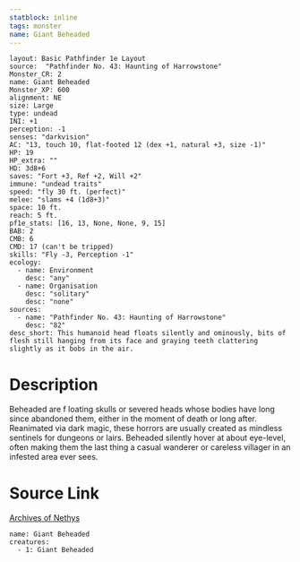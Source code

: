 ```yaml
---
statblock: inline
tags: monster
name: Giant Beheaded
---
```

```statblock
layout: Basic Pathfinder 1e Layout
source:  "Pathfinder No. 43: Haunting of Harrowstone"
Monster_CR: 2
name: Giant Beheaded
Monster_XP: 600
alignment: NE
size: Large
type: undead
INI: +1
perception: -1
senses: "darkvision"
AC: "13, touch 10, flat-footed 12 (dex +1, natural +3, size -1)"
HP: 19
HP_extra: ""
HD: 3d8+6
saves: "Fort +3, Ref +2, Will +2"
immune: "undead traits"
speed: "fly 30 ft. (perfect)"
melee: "slams +4 (1d8+3)"
space: 10 ft.
reach: 5 ft.
pf1e_stats: [16, 13, None, None, 9, 15]
BAB: 2
CMB: 6
CMD: 17 (can't be tripped)
skills: "Fly -3, Perception -1"
ecology:
  - name: Environment
    desc: "any"
  - name: Organisation
    desc: "solitary"
    desc: "none"
sources:
  - name: "Pathfinder No. 43: Haunting of Harrowstone"
    desc: "82"
desc_short: This humanoid head floats silently and ominously, bits of flesh still hanging from its face and graying teeth clattering slightly as it bobs in the air.
```
# Description
Beheaded are f loating skulls or severed heads whose bodies have long since abandoned them, either in the moment of death or long after. Reanimated via dark magic, these horrors are usually created as mindless sentinels for dungeons or lairs. Beheaded silently hover at about eye-level, often making them the last thing a casual wanderer or careless villager in an infested area ever sees.
# Source Link
[Archives of Nethys](https://aonprd.com/MonsterDisplay.aspx?ItemName=Giant%20Beheaded)
```encounter-table
name: Giant Beheaded
creatures:
  - 1: Giant Beheaded
```
